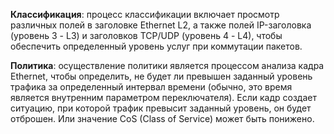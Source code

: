 **Классификация**: процесс классификации включает просмотр различных полей в заголовке Ethernet L2, а также полей IP-заголовка (уровень 3 - L3) и заголовков TCP/UDP (уровень 4 - L4), чтобы обеспечить определенный уровень услуг при коммутации пакетов.

**Политика**: осуществление политики является процессом анализа кадра Ethernet, чтобы определить, не будет ли превышен заданный уровень трафика за определенный интервал времени (обычно, это время является внутренним параметром переключателя). Если кадр создает ситуацию, при которой трафик превысит заданный уровень, он будет отброшен. Или значение CoS (Class of Service) может быть понижено.
